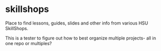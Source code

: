 # skillshops
Place to find lessons, guides, slides and other info from various HSU SkillShops.

This is a tester to figure out how to best organize multiple projects- all in one repo or multiples?
